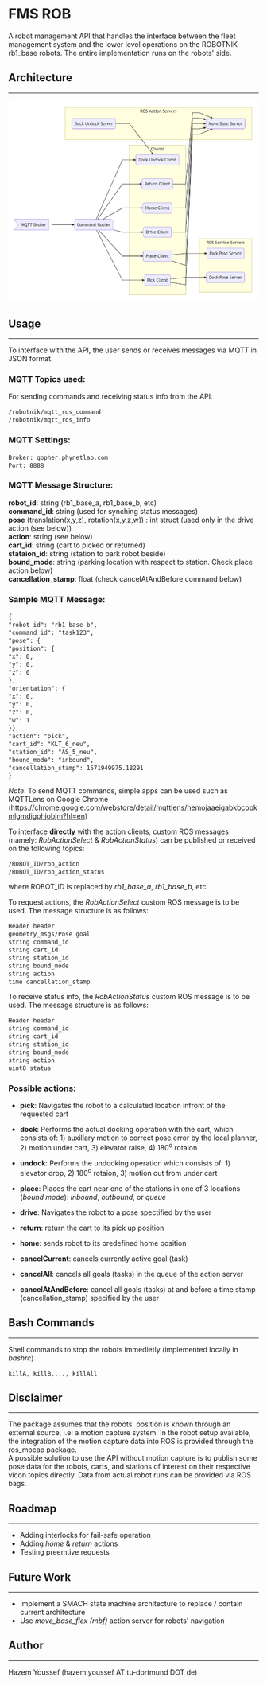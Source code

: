 # **FMS ROB**

A robot management API that handles the interface between the fleet management system and the lower level operations on the ROBOTNIK rb1_base robots. The entire implementation runs on the robots' side.

## **Architecture**

---

![alt text](img/architecture_mod.png "API Architecture")

## **Usage**

---
To interface with the API, the user sends or receives messages via MQTT in JSON format.

### **MQTT Topics used:**

For sending commands and receiving status info from the API.
```
/robotnik/mqtt_ros_command  
/robotnik/mqtt_ros_info
```

### **MQTT Settings:**

```
Broker: gopher.phynetlab.com  
Port: 8888
```

### **MQTT Message Structure:**

**robot_id**: string (rb1_base_a, rb1_base_b, etc)  
**command_id**: string (used for synching status messages)  
**pose** (translation(x,y,z), rotation(x,y,z,w)) : int struct (used only in the drive action (see below))  
**action**: string (see below)  
**cart_id**: string (cart to picked or returned)  
**stataion_id**: string (station to park robot beside)  
**bound_mode**: string (parking location with respect to station. Check place action below)  
**cancellation_stamp**: float (check cancelAtAndBefore command below)  


### **Sample MQTT Message:**

```
{
"robot_id": "rb1_base_b",
"command_id": "task123",
"pose": {
"position": {
"x": 0,
"y": 0,
"z": 0
},
"orientation": {
"x": 0,
"y": 0,
"z": 0,
"w": 1
}},
"action": "pick",
"cart_id": "KLT_6_neu",
"station_id": "AS_5_neu",
"bound_mode": "inbound",
"cancellation_stamp": 1571949975.18291
}
```

*Note*: To send MQTT commands, simple apps can be used such as MQTTLens on Google Chrome (https://chrome.google.com/webstore/detail/mqttlens/hemojaaeigabkbcookmlgmdigohjobjm?hl=en)

To interface **directly** with the action clients, custom ROS messages (namely: *RobActionSelect* & *RobActionStatus*) can be published or received on the following topics:

```
/ROBOT_ID/rob_action
/ROBOT_ID/rob_action_status
```

where ROBOT_ID is replaced by *rb1_base_a*, *rb1_base_b*, etc.  
 

To request actions, the *RobActionSelect* custom ROS message is to be used. The message structure is as follows:

```
Header header  
geometry_msgs/Pose goal  
string command_id  
string cart_id  
string station_id  
string bound_mode  
string action  
time cancellation_stamp  
```

To receive status info, the *RobActionStatus* custom ROS message is to be used. The message structure is as follows:

```
Header header  
string command_id  
string cart_id  
string station_id  
string bound_mode  
string action  
uint8 status  
```


### **Possible actions:**

* **pick**: Navigates the robot to a calculated location infront of the requested cart
* **dock**: Performs the actual docking operation with the cart, which consists of: 1) auxillary motion to correct pose error by the local planner, 2) motion under cart, 3) elevator raise, 4) 180<sup>o</sup> rotaion
  
* **undock**: Performs the undocking operation which consists of: 1) elevator drop, 2) 180<sup>o</sup> rotaion, 3) motion out from under cart
* **place**: Places the cart near one of the stations in one of 3 locations (*bound mode*): *inbound*, *outbound*, or *queue*
* **drive**: Navigates the robot to a pose spectified by the user
* **return**: return the cart to its pick up position
* **home**: sends robot to its predefined home position
* **cancelCurrent**: cancels currently active goal (task)
* **cancelAll**: cancels all goals (tasks) in the queue of the action server
* **cancelAtAndBefore**: cancel all goals (tasks) at and before a time stamp (cancellation_stamp) specified by the user

## **Bash Commands**

---
Shell commands to stop the robots immedietly (implemented locally in *bashrc*)

```
killA, killB,..., killAll
```

## **Disclaimer**

---
The package assumes that the robots' position is known through an external source, i.e: a motion capture system. In the robot setup available, the integration of the motion capture data into ROS is provided through the ros_mocap package.  
A possible solution to use the API without motion capture is to publish some pose data for the robots, carts, and stations of interest on their respective vicon topics directly. Data from actual robot runs can be provided via ROS bags.

## **Roadmap**

---

* Adding interlocks for fail-safe operation
* Adding *home* & *return* actions
* Testing preemtive requests

## **Future Work**

---

* Implement a SMACH state machine architecture to replace / contain current architecture
* Use *move_base_flex (mbf)* action server for robots' navigation

## **Author**

---
Hazem Youssef (hazem.youssef AT tu-dortmund DOT de)

